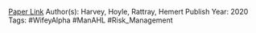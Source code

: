 
[Paper Link](https://papers.ssrn.com/sol3/papers.cfm?abstract_id=3655196)
Author(s): Harvey, Hoyle, Rattray, Hemert
Publish Year: 2020
Tags: #WifeyAlpha #ManAHL #Risk_Management 